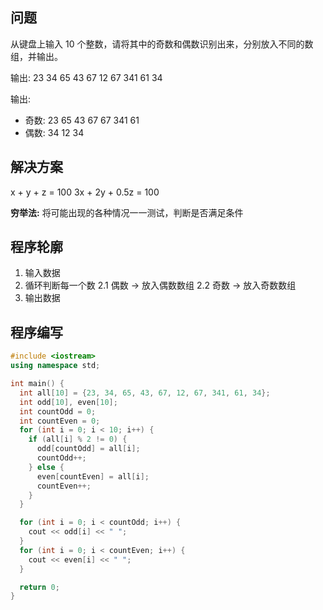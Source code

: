 ## 问题

从键盘上输入 10 个整数，请将其中的奇数和偶数识别出来，分别放入不同的数组，并输出。

输出: 23 34 65 43 67 12 67 341 61 34

输出:
  - 奇数: 23 65 43 67 67 341 61
  - 偶数: 34 12 34

## 解决方案

x + y + z = 100
3x + 2y + 0.5z = 100

**穷举法:** 将可能出现的各种情况一一测试，判断是否满足条件

## 程序轮廓

1. 输入数据
2. 循环判断每一个数
  2.1 偶数 -> 放入偶数数组
  2.2 奇数 -> 放入奇数数组
3. 输出数据

## 程序编写

```cpp
#include <iostream>
using namespace std;

int main() {
  int all[10] = {23, 34, 65, 43, 67, 12, 67, 341, 61, 34};
  int odd[10], even[10];
  int countOdd = 0;
  int countEven = 0;
  for (int i = 0; i < 10; i++) {
    if (all[i] % 2 != 0) {
      odd[countOdd] = all[i];
      countOdd++;
    } else {
      even[countEven] = all[i];
      countEven++;
    }
  }

  for (int i = 0; i < countOdd; i++) {
    cout << odd[i] << " ";
  }
  for (int i = 0; i < countEven; i++) {
    cout << even[i] << " ";
  }

  return 0;
}
```